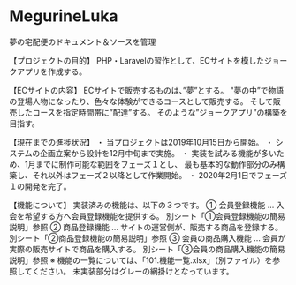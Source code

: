 # MegurineLuka
夢の宅配便のドキュメント＆ソースを管理

【プロジェクトの目的】
   PHP・Laravelの習作として、ECサイトを模したジョークアプリを作成する。

【ECサイトの内容】
   ECサイトで販売するものは、”夢”とする。
   "夢の中”で物語の登場人物になったり、色々な体験ができるコースとして販売する。
   そして販売したコースを指定時間帯に”配達”する。
   そのような”ジョークアプリ”の構築を目指す。

【現在までの進捗状況】
   ・  当プロジェクトは2019年10月15日から開始。
   ・  システムの企画立案から設計を12月中旬まで実施。
   ・  実装を試みる機能が多いため、1月までに制作可能な範囲をフェーズ１とし、
       最も基本的な動作部分のみ構築し、それ以外はフェーズ２以降として作業開始。
   ・  2020年2月1日でフェーズ１の開発を完了。

【機能について】
  実装済みの機能は、以下の３つです。
  ①  会員登録機能        …  入会を希望する方へ会員登録機能を提供する。
                           別シート「①会員登録機能の簡易説明」参照
  ②  商品登録機能        …  サイトの運営側が、販売する商品を登録する。
                          別シート「②商品登録機能の簡易説明」参照
  ③  会員の商品購入機能   …  会員が実際の販売サイトで商品を購入する。
                          別シート「③会員の商品購入機能の簡易説明」参照
 ※  機能の一覧については、「101.機能一覧.xlsx」（別ファイル）を参照してください。
     未実装部分はグレーの網掛けとなっています。

